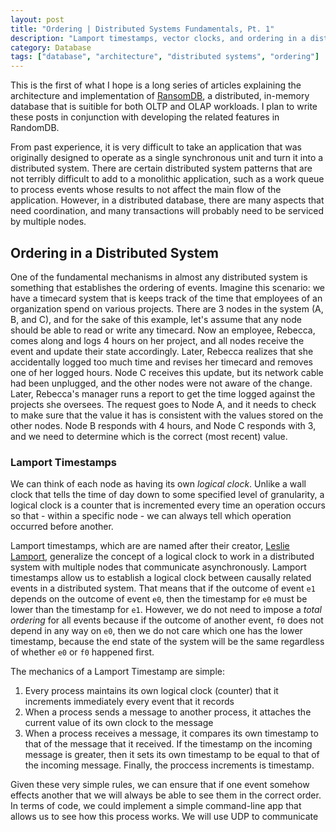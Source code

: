 ```yaml
---
layout: post
title: "Ordering | Distributed Systems Fundamentals, Pt. 1"
description: "Lamport timestamps, vector clocks, and ordering in a distributed system"
category: Database
tags: ["database", "architecture", "distributed systems", "ordering"]
---
```


This is the first of what I hope is a long series of articles explaining the architecture
and implementation of [RansomDB](https://github.com/RansomDB/ransomdb), a distributed,
in-memory database that is suitible for both OLTP and OLAP workloads. I plan to write these
posts in conjunction with developing the related features in RandomDB.

From past experience, it is very difficult to take an application that was originally designed
to operate as a single synchronous unit and turn it into a distributed system. There are
certain distributed system patterns that are not terribly difficult to add to a monolithic
application, such as a work queue to process events whose results to not affect the main flow
of the application. However, in a distributed database, there are many aspects that need
coordination, and many transactions will probably need to be serviced by multiple nodes.

## Ordering in a Distributed System

One of the fundamental mechanisms in almost any distributed system is something that establishes
the ordering of events. Imagine this scenario: we have a timecard system that is keeps track of
the time that employees of an organization spend on various projects. There are 3 nodes in the
system (A, B, and C), and for the sake of this example, let's assume that any node should be able
to read or write any timecard. Now an employee, Rebecca, comes along and logs 4 hours on her project,
and all nodes receive the event and update their state accordingly. Later, Rebecca realizes that she
accidentally logged too much time and revises her timecard and removes one of her logged hours. Node
C receives this update, but its network cable had been unplugged, and the other nodes were not aware
of the change. Later, Rebecca's manager runs a report to get the time logged against the projects
she oversees. The request goes to Node A, and it needs to check to make sure that the value it has
is consistent with the values stored on the other nodes. Node B responds with 4 hours, and Node C
responds with 3, and we need to determine which is the correct (most recent) value.

### Lamport Timestamps

We can think of each node as having its own _logical clock_. Unlike a wall clock that tells the time
of day down to some specified level of granularity, a logical clock is a counter that is incremented
every time an operation occurs so that - within a specific node - we can always tell which operation
occurred before another.

Lamport timestamps, which are are named after their creator, [Leslie Lamport](https://en.wikipedia.org/wiki/Leslie_Lamport), generalize the concept of a logical clock to work in
a distributed system with multiple nodes that communicate asynchronously. Lamport timestamps allow
us to establish a logical clock between causally related events in a distributed system. That means
that if the outcome of event `e1` depends on the outcome of event `e0`, then the timestamp for `e0`
must be lower than the timestamp for `e1`. However, we do not need to impose a _total ordering_ for all
events because if the outcome of another event, `f0` does not depend in any way on `e0`, then we do
not care which one has the lower timestamp, because the end state of the system will be the same
regardless of whether `e0` or `f0` happened first.

The mechanics of a Lamport Timestamp are simple:

1. Every process maintains its own logical clock (counter) that it increments immediately every event
that it records
2. When a process sends a message to another process, it attaches the current value of its own clock
to the message
3. When a process receives a message, it compares its own timestamp to that of the message that it
received. If the timestamp on the incoming message is greater, then it sets its own timestamp to be
equal to that of the incoming message. Finally, the proccess increments is timestamp.

Given these very simple rules, we can ensure that if one event somehow effects another that we will
always be able to see them in the correct order. In terms of code, we could implement a simple
command-line app that allows us to see how this process works. We will use UDP to communicate